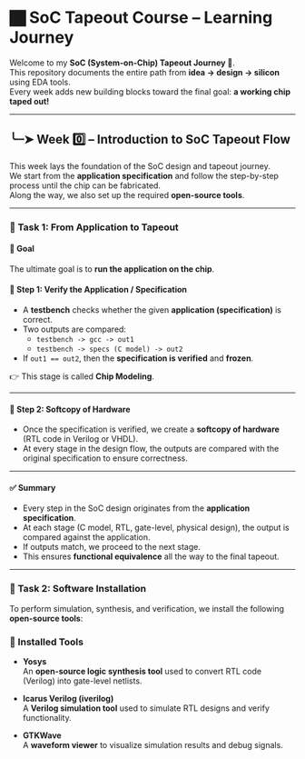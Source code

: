 # 🏿 SoC Tapeout Course – Learning Journey  

Welcome to my **SoC (System-on-Chip) Tapeout Journey 🚀**.  
This repository documents the entire path from **idea → design → silicon** using EDA tools.  
Every week adds new building blocks toward the final goal: **a working chip taped out!**  

---

## ╰┈➤ Week 0️⃣ – Introduction to SoC Tapeout Flow  

This week lays the foundation of the SoC design and tapeout journey.  
We start from the **application specification** and follow the step-by-step process until the chip can be fabricated.  
Along the way, we also set up the required **open-source tools**.  

---

### 📌 Task 1: From Application to Tapeout  

#### 🎯 Goal  
The ultimate goal is to **run the application on the chip**.  

#### 🔹 Step 1: Verify the Application / Specification  
- A **testbench** checks whether the given **application (specification)** is correct.  
- Two outputs are compared:  
  - `testbench -> gcc -> out1`  
  - `testbench -> specs (C model) -> out2`  
- If `out1 == out2`, then the **specification is verified** and **frozen**.  

👉 This stage is called **Chip Modeling**.  

---

#### 🔹 Step 2: Softcopy of Hardware  
- Once the specification is verified, we create a **softcopy of hardware** (RTL code in Verilog or VHDL).  
- At every stage in the design flow, the outputs are compared with the original specification to ensure correctness.  

---

#### ✅ Summary  
- Every step in the SoC design originates from the **application specification**.  
- At each stage (C model, RTL, gate-level, physical design), the output is compared against the application.  
- If outputs match, we proceed to the next stage.  
- This ensures **functional equivalence** all the way to the final tapeout.  

---

### 📌 Task 2: Software Installation  

To perform simulation, synthesis, and verification, we install the following **open-source tools**:  
  

### 🔹 Installed Tools

- **Yosys**  
  An **open-source logic synthesis tool** used to convert RTL code (Verilog) into gate-level netlists.

- **Icarus Verilog (iverilog)**  
  A **Verilog simulation tool** used to simulate RTL designs and verify functionality.

- **GTKWave**  
  A **waveform viewer** to visualize simulation results and debug signals.

